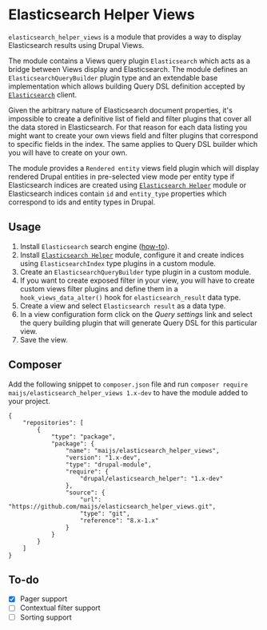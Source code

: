 # Elasticsearch Helper Views

`elasticsearch_helper_views` is a module that provides a way to display Elasticsearch results using Drupal Views.

The module contains a Views query plugin `Elasticsearch` which acts as a bridge between Views display and Elasticsearch. The module defines an `ElasticsearchQueryBuilder` plugin type and an extendable base implementation which allows building Query DSL definition accepted by [`Elasticsearch`][elasticsearch_client] client.

Given the arbitrary nature of Elasticsearch document properties, it's impossible to create a definitive list of field and filter plugins that cover all the data stored in Elasticsearch. For that reason for each data listing you might want to create your own views field and filter plugins that correspond to specific fields in the index. The same applies to Query DSL builder which you will have to create on your own.

The module provides a `Rendered entity` views field plugin which will display rendered Drupal entities in pre-selected view mode per entity type if Elasticsearch indices are created using [`Elasticsearch Helper`][elasticsearch_helper] module or Elasticsearch indices contain `id` and `entity_type` properties which correspond to ids and entity types in Drupal.

## Usage

1. Install `Elasticsearch` search engine ([how-to][elasticsearch_download]).
2. Install [`Elasticsearch Helper`][elasticsearch_helper] module, configure it and create indices using `ElasticsearchIndex` type plugins in a custom module.
3. Create an `ElasticsearchQueryBuilder` type plugin in a custom module.
4. If you want to create exposed filter in your view, you will have to create custom views filter plugins and define them in a `hook_views_data_alter()` hook for `elasticsearch_result` data type.
5. Create a view and select `Elasticsearch result` as a data type.
4. In a view configuration form click on the _Query settings_ link and select the query building plugin that will generate Query DSL for this particular view.
5. Save the view.

## Composer

Add the following snippet to `composer.json` file and run `composer require maijs/elasticsearch_helper_views 1.x-dev` to have the module added to your project.

```
{
    "repositories": [
        {
            "type": "package",
            "package": {
                "name": "maijs/elasticsearch_helper_views",
                "version": "1.x-dev",
                "type": "drupal-module",
                "require": {
                    "drupal/elasticsearch_helper": "1.x-dev"
                },
                "source": {
                    "url": "https://github.com/maijs/elasticsearch_helper_views.git",
                    "type": "git",
                    "reference": "8.x-1.x"
                }
            }
        }
    ]
}
```

## To-do

- [x] Pager support
- [ ] Contextual filter support
- [ ] Sorting support

[elasticsearch_download]: https://www.elastic.co/downloads/elasticsearch
[elasticsearch_helper]: https://www.drupal.org/project/elasticsearch_helper
[elasticsearch_client]: https://github.com/elastic/elasticsearch-php